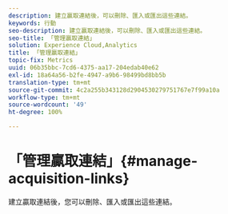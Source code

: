 ```yaml
---
description: 建立贏取連結後，可以刪除、匯入或匯出這些連結。
keywords: 行動
seo-description: 建立贏取連結後，可以刪除、匯入或匯出這些連結。
seo-title: 「管理贏取連結」
solution: Experience Cloud,Analytics
title: 「管理贏取連結」
topic-fix: Metrics
uuid: 06b35bbc-7cd6-4375-aa17-204edab40e62
exl-id: 18a64a56-b2fe-4947-a9b6-98499bd8bb5b
translation-type: tm+mt
source-git-commit: 4c2a255b343128d2904530279751767e7f99a10a
workflow-type: tm+mt
source-wordcount: '49'
ht-degree: 100%

---
```


# 「管理贏取連結」{#manage-acquisition-links}

建立贏取連結後，您可以刪除、匯入或匯出這些連結。
